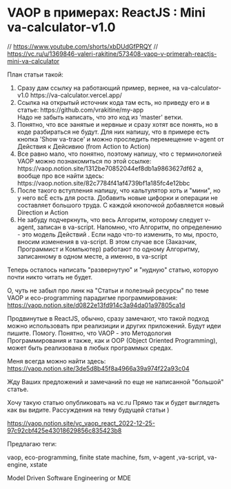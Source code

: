 # VAOP в примерах: ReactJS : Mini va-calculator-v1.0

// https://www.youtube.com/shorts/xbDUdGfPRQY
// https://vc.ru/u/1369846-valeri-rakitine/573408-vaop-v-primerah-reactjs-mini-va-calculator 

План статьи такой:
<ol>
    <li>
    Сразу дам ссылку на работающий пример, вернее, на va-calculator-v1.0 https://va-calculator.vercel.app/
    </li>
    <li>
    Ссылка на открытый источник кода там есть, но приведу его и в статье: https://github.com/vrakitine/my-app <br/>
    Надо не забыть написать, что это код из 'master' ветки.
    </li>
    <li>
    Понятно, что все эанятые и нервные и сразу хотят все понять, но в коде разбираться не будут. Для них напишу, что в примере есть кнопка 'Show va-trace' и можно проследить перемещение v-agent от Действия к Дейсивию (from Action to Action)
    </li>
    <li>
    Все равно мало, что понятно, поэтому напишу, что с терминологией VAOP можно познакомиться по этой ссылке: https://vaop.notion.site/1312be70852044ef8db1a9863627df62 а, вообще про все найти здесь: https://vaop.notion.site/82c7784f41af4739bf1a185fc4e12bbc
    </li>
    <li>
    После такого вступления напишу, что кальтулятор хоть и "мини", но у него всЁ есть для роста. Добавить новые цифорки и операции не составляет большого труда. С каждой кнопочкой добавляется новый Direction и Action
    </li>
    <li>
    Не забуду подчеркнуть, что весь Алгоритм, которому следует v-agent, записан в va-script. Напомню, что Алгоритм, по определению - это модель Действий . Если надо что-то изменить, то мы, просто, вносим изменения в va-script. В этом случае все (Заказчик, Программист и Компьютер) работают по одному Алгоритму, записанному в одном месте, а именно, в va-script
    </li>
</ol>

<p>
Теперь осталось написать "развернутую" и "нудную" статью, которую почти никто читать не будет. 

О, чуть не забыл про линк на "Статьи и полезный ресурсы" по теме VAOP и eco-programming парадигме программирования: https://vaop.notion.site/d0822e13fd914c3a94da01a97805ca1d 

Продвинутые в ReactJS, обычно, сразу замечают, что такой подход можно использовать при реализиции и других приложений. Будут идеи пишите. Помогу. Понятно, что VAOP - это Mетодология Программирования и также, как и OOP (Object Oriented Programming), может быть реализована в любых программых средах.

Меня всегда можно найти здесь: https://vaop.notion.site/3de5d8b45f8a4966a39a974f22a93c04

Жду Ваших предложений и замечаний по еще не написанной "большой" статье.

Хочу такую статью опубликовать на vc.ru
Прямо так и будет выглядеть как вы видите. Рассуждения на тему будущей статьи )

https://vaop.notion.site/vc_vaop_react_2022-12-25-97c92cbf425e43018629856c835423b8

Предлагаю теги:

vaop, eco-programming, finite state machine, fsm, v-agent ,va-script, va-engine, xstate  

Model Driven Software Engineering or MDE